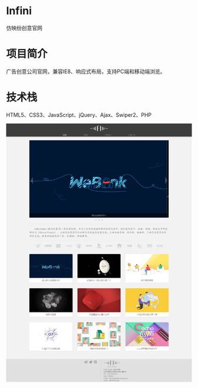 # Infini
仿映纷创意官网

# 项目简介

广告创意公司官网，兼容IE8、响应式布局，支持PC端和移动端浏览。

# 技术栈

HTML5、CSS3、JavaScript、jQuery、Ajax、Swiper2、PHP

![image](https://github.com/zcj298084359/Infini/blob/master/img/011.png)
